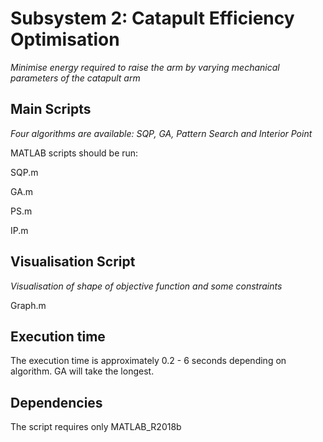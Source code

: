 Subsystem 2: Catapult Efficiency Optimisation
=======

*Minimise energy required to raise the arm by varying mechanical parameters of the catapult arm*

Main Scripts 
-------
*Four algorithms are available: SQP, GA, Pattern Search and Interior Point*

MATLAB scripts should be run:

SQP.m

GA.m

PS.m

IP.m

Visualisation Script
-------
*Visualisation of shape of objective function and some constraints*

Graph.m

Execution time
-------
The execution time is approximately 0.2 - 6 seconds depending on algorithm. GA will take the longest.

Dependencies
-------
The script requires only MATLAB_R2018b
